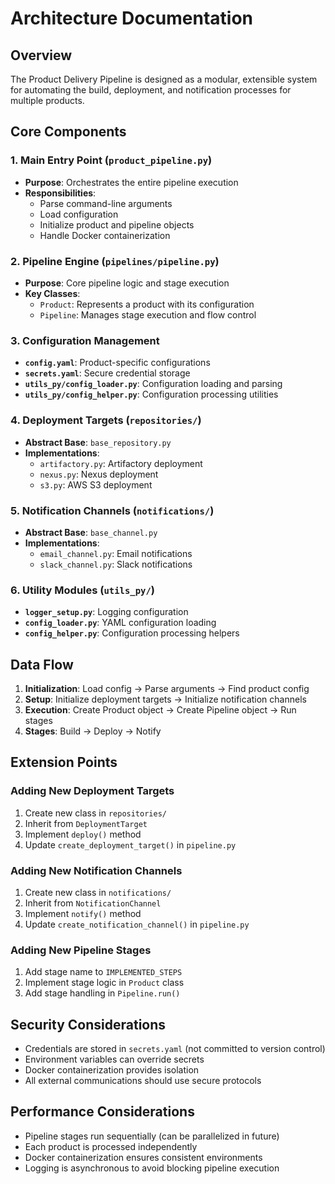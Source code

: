 # Architecture Documentation

## Overview

The Product Delivery Pipeline is designed as a modular, extensible system for automating the build, deployment, and notification processes for multiple products.

## Core Components

### 1. Main Entry Point (`product_pipeline.py`)
- **Purpose**: Orchestrates the entire pipeline execution
- **Responsibilities**:
  - Parse command-line arguments
  - Load configuration
  - Initialize product and pipeline objects
  - Handle Docker containerization

### 2. Pipeline Engine (`pipelines/pipeline.py`)
- **Purpose**: Core pipeline logic and stage execution
- **Key Classes**:
  - `Product`: Represents a product with its configuration
  - `Pipeline`: Manages stage execution and flow control

### 3. Configuration Management
- **`config.yaml`**: Product-specific configurations
- **`secrets.yaml`**: Secure credential storage
- **`utils_py/config_loader.py`**: Configuration loading and parsing
- **`utils_py/config_helper.py`**: Configuration processing utilities

### 4. Deployment Targets (`repositories/`)
- **Abstract Base**: `base_repository.py`
- **Implementations**:
  - `artifactory.py`: Artifactory deployment
  - `nexus.py`: Nexus deployment
  - `s3.py`: AWS S3 deployment

### 5. Notification Channels (`notifications/`)
- **Abstract Base**: `base_channel.py`
- **Implementations**:
  - `email_channel.py`: Email notifications
  - `slack_channel.py`: Slack notifications

### 6. Utility Modules (`utils_py/`)
- **`logger_setup.py`**: Logging configuration
- **`config_loader.py`**: YAML configuration loading
- **`config_helper.py`**: Configuration processing helpers

## Data Flow

1. **Initialization**: Load config → Parse arguments → Find product config
2. **Setup**: Initialize deployment targets → Initialize notification channels
3. **Execution**: Create Product object → Create Pipeline object → Run stages
4. **Stages**: Build → Deploy → Notify

## Extension Points

### Adding New Deployment Targets
1. Create new class in `repositories/`
2. Inherit from `DeploymentTarget`
3. Implement `deploy()` method
4. Update `create_deployment_target()` in `pipeline.py`

### Adding New Notification Channels
1. Create new class in `notifications/`
2. Inherit from `NotificationChannel`
3. Implement `notify()` method
4. Update `create_notification_channel()` in `pipeline.py`

### Adding New Pipeline Stages
1. Add stage name to `IMPLEMENTED_STEPS`
2. Implement stage logic in `Product` class
3. Add stage handling in `Pipeline.run()`

## Security Considerations

- Credentials are stored in `secrets.yaml` (not committed to version control)
- Environment variables can override secrets
- Docker containerization provides isolation
- All external communications should use secure protocols

## Performance Considerations

- Pipeline stages run sequentially (can be parallelized in future)
- Each product is processed independently
- Docker containerization ensures consistent environments
- Logging is asynchronous to avoid blocking pipeline execution 